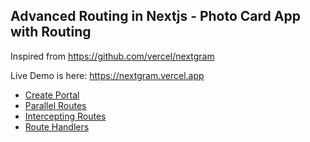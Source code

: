 ## Advanced Routing in Nextjs - Photo Card App with Routing

Inspired from https://github.com/vercel/nextgram

Live Demo is here: https://nextgram.vercel.app 

- [Create Portal](https://react.dev/reference/react-dom/createPortal)
- [Parallel Routes](https://nextjs.org/docs/app/building-your-application/routing/parallel-routes)
- [Intercepting Routes](https://nextjs.org/docs/app/building-your-application/routing/intercepting-routes)
- [Route Handlers](https://nextjs.org/docs/app/building-your-application/routing/route-handlers)